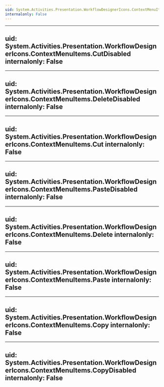 ```yaml
---
uid: System.Activities.Presentation.WorkflowDesignerIcons.ContextMenuItems
internalonly: False
---
```


---
uid: System.Activities.Presentation.WorkflowDesignerIcons.ContextMenuItems.CutDisabled
internalonly: False
---

---
uid: System.Activities.Presentation.WorkflowDesignerIcons.ContextMenuItems.DeleteDisabled
internalonly: False
---

---
uid: System.Activities.Presentation.WorkflowDesignerIcons.ContextMenuItems.Cut
internalonly: False
---

---
uid: System.Activities.Presentation.WorkflowDesignerIcons.ContextMenuItems.PasteDisabled
internalonly: False
---

---
uid: System.Activities.Presentation.WorkflowDesignerIcons.ContextMenuItems.Delete
internalonly: False
---

---
uid: System.Activities.Presentation.WorkflowDesignerIcons.ContextMenuItems.Paste
internalonly: False
---

---
uid: System.Activities.Presentation.WorkflowDesignerIcons.ContextMenuItems.Copy
internalonly: False
---

---
uid: System.Activities.Presentation.WorkflowDesignerIcons.ContextMenuItems.CopyDisabled
internalonly: False
---
